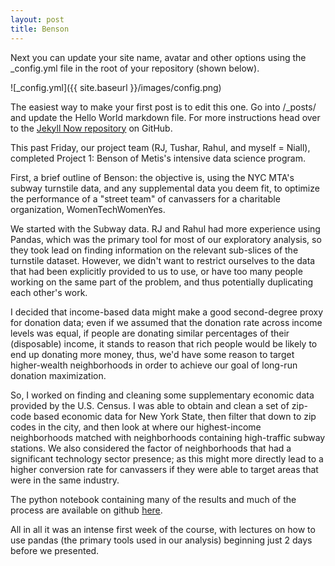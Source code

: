 ```yaml
---
layout: post
title: Benson
---
```


Next you can update your site name, avatar and other options using the _config.yml file in the root of your repository (shown below).

![_config.yml]({{ site.baseurl }}/images/config.png)

The easiest way to make your first post is to edit this one. Go into /_posts/ and update the Hello World markdown file. For more instructions head over to the [Jekyll Now repository](https://github.com/barryclark/jekyll-now) on GitHub.

This past Friday, our project team (RJ, Tushar, Rahul, and myself = Niall), completed Project 1: Benson of Metis's intensive data science program.

First, a brief outline of Benson: the objective is, using the NYC MTA's subway turnstile data, and any supplemental data you deem fit, to optimize the performance of a "street team" of canvassers for a charitable organization, WomenTechWomenYes.

We started with the Subway data. RJ and Rahul had more experience using Pandas, which was the primary tool for most of our exploratory analysis, so they took lead on finding information on the relevant sub-slices of the turnstile dataset. However, we didn't want to restrict ourselves to the data that had been explicitly provided to us to use, or have too many people working on the same part of the problem, and thus potentially duplicating each other's work.

I decided that income-based data might make a good second-degree proxy for donation data; even if we assumed that the donation rate across income levels was equal, if people are donating similar percentages of their (disposable) income, it stands to reason that rich people would be likely to end up donating more money, thus, we'd have some reason to target higher-wealth neighborhoods in order to achieve our goal of long-run donation maximization.

So, I worked on finding and cleaning some supplementary economic data provided by the U.S. Census. I was able to obtain and clean a set of zip-code based economic data for New York State, then filter that down to zip codes in the city, and then look at where our highest-income neighborhoods matched with neighborhoods containing high-traffic subway stations. We also considered the factor of neighborhoods that had a significant technology sector presence; as this might more directly lead to a higher conversion rate for canvassers if they were able to target areas that were in the same industry.

The python notebook containing many of the results and much of the process are available on github [here](https://github.com/rjs2015/nyc16_ds9/blob/master/projects/01-benson/student_projects/p1_team3/MTA_team_3_Analysis.ipynb).

All in all it was an intense first week of the course, with lectures on how to use pandas (the primary tools used in our analysis) beginning just 2 days before we presented.
